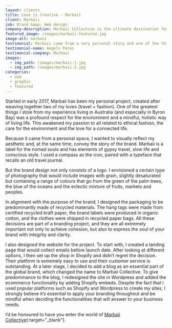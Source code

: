 ```yaml
---
layout: clients
title: Love is Creative - Marbaii
client: Marbaii
job: Brand &amp; Web design
company-description: Marbaii Collective is the ultimate destination for all about gypsy travel, conscious fashion and slow life. A ride through beautiful, original and curated, stories of travel, people and wellbeing. Marbaii’s purpose is to inspire you to embark on the journey you’ve always wanted to do, to discover more about soulful (ethical & artisanal) fashion, to celebrate authenticity and, eventually, become a home for all nomadic spirits.
featured_image: /images/marbaii-featured.jpg
image-alt: marbaii
testimonial: Marbaii came from a very personal story and one of the things I had more clear from the start was how I wanted it to look. I had so much fun in the process and I discovered that creating brands was what I had passion for.
testimonial-name: Angels Perez
testimonial-company: Marbaii
images:
  - img_path: /images/marbaii-1.jpg
  - img_path: /images/marbaii-2.jpg
categories:
  - web
  - graphic
  - featured
---
```


Started in early 2017, Marbaii has been my personal project, created after weaving together two of my loves (travel + fashion). One of the greatest things I stole from my experience living in Australia (and especially in Byron Bay) was a profound respect for the environment and a mindful, holistic way of living life. This awakened my passion to all related to ethical fashion, the care for the environment and the love for a connected life.

Because it came from a personal space, I wanted to visually reflect my aesthetic and, at the same time, convey the story of the brand. Marbaii is a label for the nomad souls and has elements of gypsy travel, slow life and conscious style. I used a compass as the icon, paired with a typeface that recalls an old travel journal.

But the brand design not only consists of a logo. I envisioned a certain type of photography that would include images with grain, slightly desaturated but containing a range of colours that go from the green of the palm trees, the blue of the oceans and the eclectic mixture of fruits, markets and peoples.

In alignment with the purpose of the brand, I designed the packaging to be predominantly made of recycled materials. The hang tags were made from certified recycled kraft paper, the brand labels were produced in organic cotton, and the clothes were shipped in recycled paper bags. All these decisions are part of a branding project, and they are all extremely important not only to achieve cohesion, but also to express the soul of your brand with integrity and clarity.

I also designed the website for the project. To start with, I created a landing page that would collect emails before launch date. After looking at different options, I then set up the shop in Shopify and didn’t regret the decision. Their platform is extremely easy to use and their customer service is outstanding. At a later stage, I decided to add a blog as an essential part of the global brand, which changed the name to Marbaii Collective. To give predominance to the blog, I redesigned the site in Wordpress and added the ecommerce functionality by adding Shopify embeds. Despite the fact that I used popular platforms such as Shopify and Wordpress to create my sites, I strongly believe it’s essential to apply your branding throughout and be mindful when deciding the functionalities that will answer to your business needs.

I’d be honoured to have you enter the world of [Marbaii Collective](http://www.marbaii.com){:target="_blank"}.
